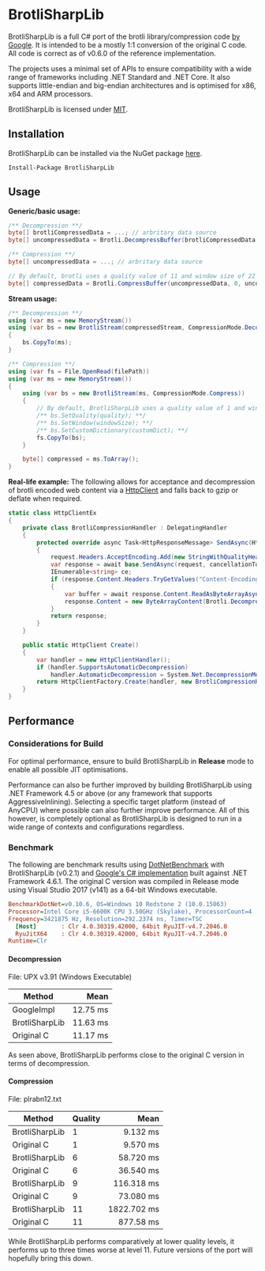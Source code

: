 # BrotliSharpLib

BrotliSharpLib is a full C# port of the brotli library/compression code [by Google](https://github.com/google/brotli). It is intended to be a mostly 1:1 conversion of the original C code. All code is correct as of v0.6.0 of the reference implementation.

The projects uses a minimal set of APIs to ensure compatibility with a wide range of frameworks including .NET Standard and .NET Core. It also supports little-endian and big-endian architectures and is optimised for x86, x64 and ARM processors.

BrotliSharpLib is licensed under [MIT](https://github.com/luciferofx/BrotliSharpLib/blob/main/LICENSE).

## Installation
BrotliSharpLib can be installed via the NuGet package [here](https://www.nuget.org/packages/BrotliSharpLib/).
```
Install-Package BrotliSharpLib
```

## Usage
**Generic/basic usage:**
```c#
/** Decompression **/
byte[] brotliCompressedData = ...; // arbritary data source
byte[] uncompressedData = Brotli.DecompressBuffer(brotliCompressedData, 0, brotliCompressedData.Length /**, customDictionary **/);

/** Compression **/
byte[] uncompressedData = ...; // arbritary data source

// By default, brotli uses a quality value of 11 and window size of 22 if the parameters are omitted.
byte[] compressedData = Brotli.CompressBuffer(uncompressedData, 0, uncompressedData.Length /**, quality, windowSize, customDictionary **/);
```

**Stream usage:**
```c#
/** Decompression **/
using (var ms = new MemoryStream())
using (var bs = new BrotliStream(compressedStream, CompressionMode.Decompress))
{
    bs.CopyTo(ms);
}

/** Compression **/
using (var fs = File.OpenRead(filePath))
using (var ms = new MemoryStream())
{
    using (var bs = new BrotliStream(ms, CompressionMode.Compress))
    {
        // By default, BrotliSharpLib uses a quality value of 1 and window size of 22 if the methods are not called.
        /** bs.SetQuality(quality); **/
        /** bs.SetWindow(windowSize); **/
        /** bs.SetCustomDictionary(customDict); **/
        fs.CopyTo(bs);
    }

    byte[] compressed = ms.ToArray();
}
```

**Real-life example:**
The following allows for acceptance and decompression of brotli encoded web content via a [HttpClient](https://msdn.microsoft.com/en-us/library/system.net.http.httpclient(v=vs.118).aspx) and falls back to gzip or deflate when required.
```c#
static class HttpClientEx
{
    private class BrotliCompressionHandler : DelegatingHandler
    {
        protected override async Task<HttpResponseMessage> SendAsync(HttpRequestMessage request, CancellationToken cancellationToken)
        {
            request.Headers.AcceptEncoding.Add(new StringWithQualityHeaderValue("br"));
            var response = await base.SendAsync(request, cancellationToken);
            IEnumerable<string> ce;
            if (response.Content.Headers.TryGetValues("Content-Encoding", out ce) && ce.First() == "br")
            {
                var buffer = await response.Content.ReadAsByteArrayAsync();
                response.Content = new ByteArrayContent(Brotli.DecompressBuffer(buffer, 0, buffer.Length));
            }
            return response;
        }
    }

    public static HttpClient Create()
    {
        var handler = new HttpClientHandler();
        if (handler.SupportsAutomaticDecompression)
            handler.AutomaticDecompression = System.Net.DecompressionMethods.Deflate | System.Net.DecompressionMethods.GZip;
        return HttpClientFactory.Create(handler, new BrotliCompressionHandler());
    }
}
```

## Performance
### Considerations for Build
For optimal performance, ensure to build BrotliSharpLib in **Release** mode to enable all possible JIT optimisations.

Performance can also be further improved by building BrotliSharpLib using .NET Framework 4.5 or above (or any framework that supports AggressiveInlining). Selecting a specific target platform (instead of AnyCPU) where possible can also further improve performance. All of this however, is completely optional as BrotliSharpLib is designed to run in a wide range of contexts and configurations regardless.

### Benchmark

The following are benchmark results using [DotNetBenchmark](https://github.com/dotnet/BenchmarkDotNet) with BrotliSharpLib (v0.2.1) and [Google's C# implementation](https://github.com/google/brotli/tree/master/csharp/org/brotli/dec) built against .NET Framework 4.6.1. The original C version was compiled in Release mode using Visual Studio 2017 (v141) as a 64-bit Windows executable.

``` ini
BenchmarkDotNet=v0.10.6, OS=Windows 10 Redstone 2 (10.0.15063)
Processor=Intel Core i5-6600K CPU 3.50GHz (Skylake), ProcessorCount=4
Frequency=3421875 Hz, Resolution=292.2374 ns, Timer=TSC
  [Host]       : Clr 4.0.30319.42000, 64bit RyuJIT-v4.7.2046.0
  RyuJitX64    : Clr 4.0.30319.42000, 64bit RyuJIT-v4.7.2046.0
Runtime=Clr  
```
#### Decompression
File: UPX v3.91 (Windows Executable)

 |         Method |     Mean |
 |--------------- |---------:|
 |     GoogleImpl | 12.75 ms |
 | BrotliSharpLib | 11.63 ms | 
 |     Original C | 11.17 ms |
 
 As seen above, BrotliSharpLib performs close to the original C version in terms of decompression.

 #### Compression
 File: plrabn12.txt
 
 |         Method |  Quality |         Mean |
 |--------------- |--------- |-------------:|
 | BrotliSharpLib |        1 |     9.132 ms |
 |     Original C |        1 |     9.570 ms |
 | BrotliSharpLib |        6 |    58.720 ms |
 |     Original C |        6 |    36.540 ms |
 | BrotliSharpLib |        9 |   116.318 ms |
 |     Original C |        9 |    73.080 ms |
 | BrotliSharpLib |       11 |  1822.702 ms |
 |     Original C |       11 |    877.58 ms |
 
 While BrotliSharpLib performs comparatively at lower quality levels, it performs up to three times worse at level 11. Future versions of the port will hopefully bring this down.
